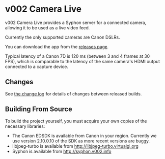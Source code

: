 v002 Camera Live
================

v002 Camera Live provides a Syphon server for a connected camera, allowing it to be used as a live video feed.

Currently the only supported cameras are Canon DSLRs.

You can download the app from the [releases page](https://github.com/v002/v002-Camera-Live/releases).

Typical latency of a Canon 7D is 120 ms (between 3 and 4 frames at 30 FPS), which is comparable to the latency of the same camera's HDMI output connected to a capture device.

Changes
-------

See [the change log](https://github.com/v002/v002-Camera-Live/blob/master/CHANGES.md) for details of changes between released builds.

Building From Source
--------------------

To build the project yourself, you must acquire your own copies of the necessary libraries:

 - The Canon EDSDK is available from Canon in your region. Currently we use version 2.10.0.10 of the SDK as more recent versions are buggy.
 - libjpeg-turbo is available from http://libjpeg-turbo.virtualgl.org
 - Syphon is available from http://syphon.v002.info
